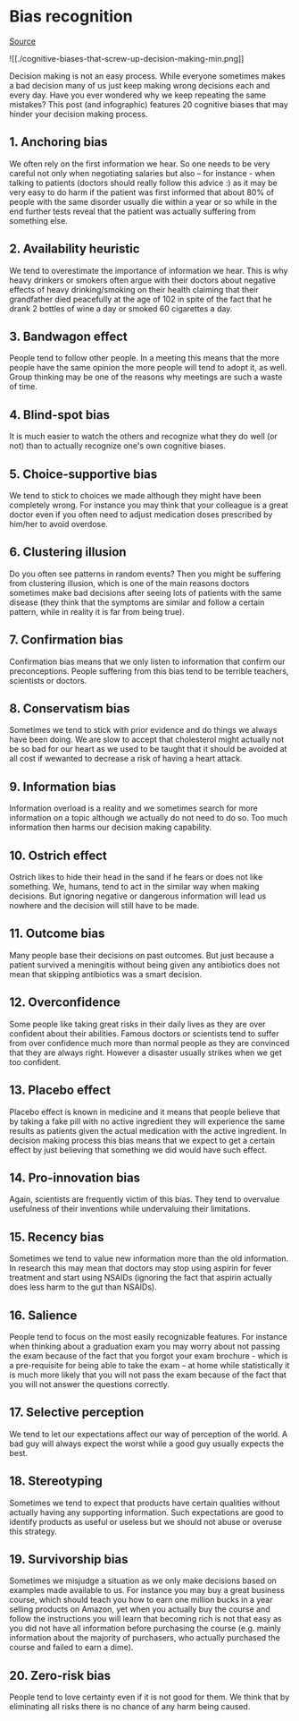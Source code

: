 # Bias recognition

[Source](https://www.lifehacker.com.au/2015/09/this-graphic-explains-20-cognitive-biases-that-affect-your-decision-making/)

![[./cognitive-biases-that-screw-up-decision-making-min.png]]

Decision making is not an easy process. While everyone sometimes makes a bad decision many of us just keep making wrong decisions each and every day. Have you ever wondered why we keep repeating the same mistakes? This post (and infographic) features 20 cognitive biases that may hinder your decision making process.

## 1. Anchoring bias

We often rely on the first information we hear. So one needs to be very careful not only when negotiating salaries but also – for instance - when talking to patients (doctors should really follow this advice :) as it may be very easy to do harm if the patient was first informed that about 80% of people with the same disorder usually die within a year or so while in the end further tests reveal that the patient was actually suffering from something else.

## 2. Availability heuristic

We tend to overestimate the importance of information we hear. This is why heavy drinkers or smokers often argue with their doctors about negative effects of heavy drinking/smoking on their health claiming that their grandfather died peacefully at the age of 102 in spite of the fact that he drank 2 bottles of wine a day or smoked 60 cigarettes a day.

## 3. Bandwagon effect

People tend to follow other people. In a meeting this means that the more people have the same opinion the more people will tend to adopt it, as well. Group thinking may be one of the reasons why meetings are such a waste of time.

## 4. Blind-spot bias

It is much easier to watch the others and recognize what they do well (or not) than to actually recognize one's own cognitive biases.

## 5. Choice-supportive bias

We tend to stick to choices we made although they might have been completely wrong. For instance you may think that your colleague is a great doctor even if you often need to adjust medication doses prescribed by him/her to avoid overdose.

## 6. Clustering illusion

Do you often see patterns in random events? Then you might be suffering from clustering illusion, which is one of the main reasons doctors sometimes make bad decisions after seeing lots of patients with the same disease (they think that the symptoms are similar and follow a certain pattern, while in reality it is far from being true).

## 7. Confirmation bias

Confirmation bias means that we only listen to information that confirm our preconceptions. People suffering from this bias tend to be terrible teachers, scientists or doctors.

## 8. Conservatism bias

Sometimes we tend to stick with prior evidence and do things we always have been doing. We are slow to accept that cholesterol might actually not be so bad for our heart as we used to be taught that it should be avoided at all cost if wewanted to decrease a risk of having a heart attack.

## 9. Information bias

Information overload is a reality and we sometimes search for more information on a topic although we actually do not need to do so. Too much information then harms our decision making capability.

## 10. Ostrich effect

Ostrich likes to hide their head in the sand if he fears or does not like something. We, humans, tend to act in the similar way when making decisions. But ignoring negative or dangerous information will lead us nowhere and the decision will still have to be made.

## 11. Outcome bias

Many people base their decisions on past outcomes. But just because a patient survived a meningitis without being given any antibiotics does not mean that skipping antibiotics was a smart decision.

## 12. Overconfidence

Some people like taking great risks in their daily lives as they are over confident about their abilities. Famous doctors or scientists tend to suffer from over confidence much more than normal people as they are convinced that they are always right. However a disaster usually strikes when we get too confident.

## 13. Placebo effect

Placebo effect is known in medicine and it means that people believe that by taking a fake pill with no active ingredient they will experience the same results as patients given the actual medication with the active ingredient. In decision making process this bias means that we expect to get a certain effect by just believing that something we did would have such effect.

## 14. Pro-innovation bias

Again, scientists are frequently victim of this bias. They tend to overvalue usefulness of their inventions while undervaluing their limitations.

## 15. Recency bias

Sometimes we tend to value new information more than the old information. In research this may mean that doctors may stop using aspirin for fever treatment and start using NSAIDs (ignoring the fact that aspirin actually does less harm to the gut than NSAIDs).

## 16. Salience

People tend to focus on the most easily recognizable features. For instance when thinking about a graduation exam you may worry about not passing the exam because of the fact that you forgot your exam brochure - which is a pre-requisite for being able to take the exam – at home while statistically it is much more likely that you will not pass the exam because of the fact that you will not answer the questions correctly.

## 17. Selective perception

We tend to let our expectations affect our way of perception of the world. A bad guy will always expect the worst while a good guy usually expects the best.

## 18. Stereotyping

Sometimes we tend to expect that products have certain qualities without actually having any supporting information. Such expectations are good to identify products as useful or useless but we should not abuse or overuse this strategy.

## 19. Survivorship bias

Sometimes we misjudge a situation as we only make decisions based on examples made available to us. For instance you may buy a great business course, which should teach you how to earn one million bucks in a year selling products on Amazon, yet when you actually buy the course and follow the instructions you will learn that becoming rich is not that easy as you did not have all information before purchasing the course (e.g. mainly information about the majority of purchasers, who actually purchased the course and failed to earn a dime).

## 20. Zero-risk bias

People tend to love certainty even if it is not good for them. We think that by eliminating all risks there is no chance of any harm being caused.
